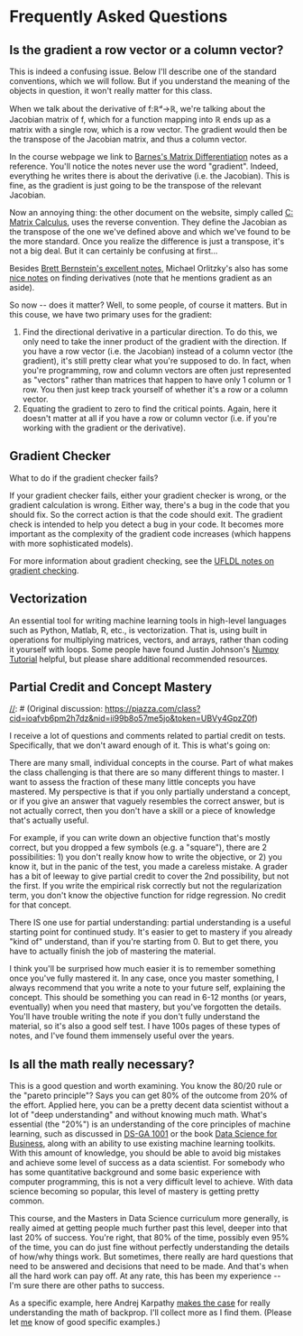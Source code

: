 # Frequently Asked Questions

## Is the gradient a row vector or a column vector?
This is indeed a confusing issue. Below I'll describe one of the standard conventions, which we will follow. But if you understand the meaning of the objects in question, it won't really matter for this class.

When we talk about the derivative of f:ℝᵈ→ℝ, we're talking about the Jacobian matrix of f, which for a function mapping into ℝ ends up as a matrix with a single row, which is a row vector. The gradient would then be the transpose of the Jacobian matrix, and thus a column vector.

In the course webpage we link to [Barnes's Matrix Differentiation](http://www.atmos.washington.edu/~dennis/MatrixCalculus.pdf) notes as a reference. You'll notice the notes never use the word "gradient". Indeed, everything he writes there is about the derivative (i.e. the Jacobian). This is fine, as the gradient is just going to be the transpose of the relevant Jacobian.

Now an annoying thing: the other document on the website, simply called [C: Matrix Calculus](http://www.colorado.edu/engineering/cas/courses.d/IFEM.d/IFEM.AppC.d/IFEM.AppC.pdf), uses the reverse convention. They define the Jacobian as the transpose of the one we've defined above and which we've found to be the more standard. Once you realize the difference is just a transpose, it's not a big deal. But it can certainly be confusing at first...

Besides
[Brett Bernstein's excellent notes](https://davidrosenberg.github.io/mlcourse/Labs/1-gradients-Notes_sol.pdf),
Michael Orlitzky's also has some
[nice notes](http://michael.orlitzky.com/articles/the_derivative_of_a_quadratic_form.php) on
finding derivatives (note that he mentions gradient as an aside).

So now -- does it matter? Well, to some people, of course it matters. But in this couse, we have two primary uses for the gradient:
1. Find the directional derivative in a particular direction. To do this, we only need to take the inner product of the gradient with the direction. If you have a row vector (i.e. the Jacobian) instead of a column vector (the gradient), it's still pretty clear what you're supposed to do. In fact, when you're programming, row and column vectors are often just represented as "vectors" rather than matrices that happen to have only 1 column or 1 row. You then just keep track yourself of whether it's a row or a column vector.
2. Equating the gradient to zero to find the critical points. Again, here it doesn't matter at all if you have a row or column vector (i.e. if you're working with the gradient or the derivative).

## Gradient Checker
What to do if the gradient checker fails?

If your gradient checker fails, either your gradient checker is wrong, or the
gradient calculation is wrong. Either way, there's a bug in the code that you
should fix. So the correct action is that the code should exit. The gradient
check is intended to help you detect a bug in your code. It becomes more
important as the complexity of the gradient code increases (which happens with
more sophisticated models).

For more information about gradient checking, see
the
[UFLDL notes on gradient checking](http://ufldl.stanford.edu/wiki/index.php/Gradient_checking_and_advanced_optimization).

## Vectorization
[//]: # (Original discussion: https://piazza.com/class/ii99b8o57me5jo?cid=24)

An essential tool for writing machine learning tools in high-level
languages such as Python, Matlab, R, etc., is vectorization.  That is,
using built in operations for multiplying matrices, vectors, and
arrays, rather than coding it yourself with loops.  Some people have
found Justin Johnson's [Numpy Tutorial](http://cs231n.github.io/python-numpy-tutorial/)
helpful, but please share additional recommended resources.
## Partial Credit and Concept Mastery

<a name="concept-mastery"></a> 
[//]: # (Original discussion: https://piazza.com/class?cid=ioafvb6pm2h7dz&nid=ii99b8o57me5jo&token=UBVy4GpzZ0f)

I receive a lot of questions and comments related to partial credit on
tests.  Specifically, that we don't award enough of it.  This is
what's going on:

There are many small, individual concepts in the course.  Part of what
makes the class challenging is that there are so many different things
to master.  I want to assess the fraction of these many little
concepts you have mastered. My perspective is that if you only
partially understand a concept, or if you give an answer that vaguely
resembles the correct answer, but is not actually correct, then you
don't have a skill or a piece of knowledge that's actually useful.

For example, if you can write down an objective function that's mostly
correct, but you dropped a few symbols (e.g. a "square"), there are 2
possibilities: 1) you don't really know how to write the objective, or
2) you know it, but in the panic of the test, you made a careless
mistake.  A grader has a bit of leeway to give partial credit to cover
the 2nd possibility, but not the first.  If you write the empirical
risk correctly but not the regularization term, you don't know the
objective function for ridge regression.  No credit for that concept.

There IS one use for partial understanding: partial understanding is a
useful starting point for continued study.  It's easier to get to
mastery if you already "kind of" understand, than if you're starting
from 0.  But to get there, you have to actually finish the job of
mastering the material.

I think you'll be surprised how much easier it is to remember
something once you've fully mastered it.  In any case, once you master
something, I always recommend that you write a note to your future
self, explaining the concept.  This should be something you can read
in 6-12 months (or years, eventually) when you need that mastery, but
you've forgotten the details.  You'll have trouble writing the note if
you don't fully understand the material, so it's also a good self
test.  I have 100s pages of these types of notes, and I've found them
immensely useful over the years.

## Is all the math really necessary?

<a name="math"></a> 

This is a good question and worth examining.  You know the 80/20 rule
or the "pareto principle"?  Says you can get 80% of the outcome from
20% of the effort.  Applied here, you can be a pretty decent data
scientist without a lot of "deep understanding" and without knowing
much math.  What's essential (the "20%") is an understanding of the
core principles of machine learning, such as discussed in
[DS-GA 1001](http://cds.nyu.edu/course-pages/ds-ga-1001-intro-data-science/)
or the book
[Data Science for Business](http://data-science-for-biz.com/DSB/Home.html),
along with an ability to use existing machine learning toolkits.  With
this amount of knowledge, you should be able to avoid big mistakes and
achieve some level of success as a data scientist.  For somebody who
has some quantitative background and some basic experience with
computer programming, this is not a very difficult level to achieve.
With data science becoming so popular, this level of mastery is
getting pretty common.
 
This course, and the Masters in Data Science curriculum more
generally, is really aimed at getting people much further past this
level, deeper into that last 20% of success.  You're right, that 80%
of the time, possibly even 95% of the time, you can do just fine
without perfectly understanding the details of how/why things work.
But sometimes, there really are hard questions that need to be
answered and decisions that need to be made.  And that's when all the
hard work can pay off.  At any rate, this has been my experience --
I'm sure there are other paths to success.

As a specific example, here Andrej Karpathy
[makes the case](https://medium.com/@karpathy/yes-you-should-understand-backprop-e2f06eab496b#.cqsiru2ei)
for really understanding the math of backprop.  I'll collect more as I
find them. (Please let [me](mailto:dr129@nyu.edu) know of good
specific examples.)
